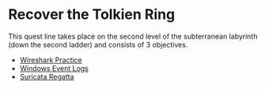 # Recover the Tolkien Ring

This quest line takes place on the second level of the subterranean labyrinth (down the second ladder) and consists of 3 objectives.

* <a href=02_Wireshark_Practice>Wireshark Practice</a>
* <a href=03_Windows_Event_Logs>Windows Event Logs</a>
* <a href=04_Suricata_Regatta>Suricata Regatta</a>







